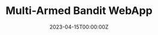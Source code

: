 ---
title: Multi-Armed Bandit WebApp
summary: A Streamlit WebApp Multi-Armed Bandit Game with Epsilon Greedy Agent Simulation 
tags:
  - Reinforcement Learning
date: '2023-04-15T00:00:00Z'

# Optional external URL for project (replaces project detail page).
external_link: ''

# image:
#   caption: Photo by rawpixel on Unsplash
#   focal_point: Smart

# links:
#   - icon: twitter
#     icon_pack: fab
#     name: Follow
#     url: https://twitter.com/georgecushen
url_code: 'https://github.com/RishiDarkDevil/MDP-Multi-Armed-Bandit'
url_pdf: ''
url_slides: 'https://docs.google.com/presentation/d/e/2PACX-1vRD31VFnXp7ni_sY67V75UOx7hs-fQ402Z-NavxEeHU6miS5LnGwCOnv0FkzfHSQfDQUS5nn991nlxn/pub?start=false&loop=false&delayms=3000'
url_video: ''

# Slides (optional).
#   Associate this project with Markdown slides.
#   Simply enter your slide deck's filename without extension.
#   E.g. `slides = "example-slides"` references `content/slides/example-slides.md`.
#   Otherwise, set `slides = ""`.
# slides: example
---